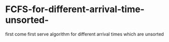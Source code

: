 # FCFS-for-different-arrival-time-unsorted-
first come first serve algorithm for different arrival times which are unsorted
